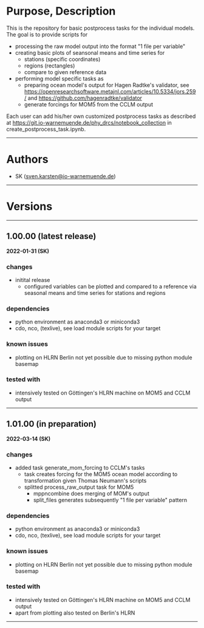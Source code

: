 # Purpose, Description

This is the repository for basic postprocess tasks for the individual models. 
The goal is to provide scripts for
 * processing the raw model output into the format "1 file per variable"
 * creating basic plots of seansonal means and time series for 
   * stations (specific coordinates)
   * regions (rectangles)
   * compare to given reference data
 * performing model specific tasks as
   * preparing ocean model's output for Hagen Radtke's validator, 
     see https://openresearchsoftware.metajnl.com/articles/10.5334/jors.259/ 
     and https://github.com/hagenradtke/validator
   * generate forcings for MOM5 from the CCLM output

Each user can add his/her own customized postprocess tasks as described at
https://git.io-warnemuende.de/phy_drcs/notebook_collection 
in create_postprocess_task.ipynb.

***

# Authors
    
* SK      (sven.karsten@io-warnemuende.de)

***

# Versions

---

## 1.00.00 (latest release)
                                                                     
**2022-01-31 (SK)**

### changes
* initital release
  * configured variables can be plotted and compared to a reference 
    via seasonal means and time series for stations and regions
    
### dependencies
* python environment as anaconda3 or miniconda3
* cdo, nco, (texlive), see load module scripts for your target
  
### known issues
* plotting on HLRN Berlin not yet possible due to missing python module basemap

### tested with
* intensively tested on Göttingen's HLRN machine on MOM5 and CCLM output
  
---

## 1.01.00 (in preparation)

**2022-03-14 (SK)**

### changes
* added task generate_mom_forcing to CCLM's tasks
  * task creates forcing for the MOM5 ocean model according to transformation given
      Thomas Neumann's scripts
  * splitted process_raw_output task for MOM5
    * mppncombine does merging of MOM's output
    * split_files generates subsequently "1 file per variable" pattern
    
### dependencies
* python environment as anaconda3 or miniconda3
* cdo, nco, (texlive), see load module scripts for your target
  
### known issues
* plotting on HLRN Berlin not yet possible due to missing python module basemap

### tested with
* intensively tested on Göttingen's HLRN machine on MOM5 and CCLM output
* apart from plotting also tested on Berlin's HLRN
  
--- 
